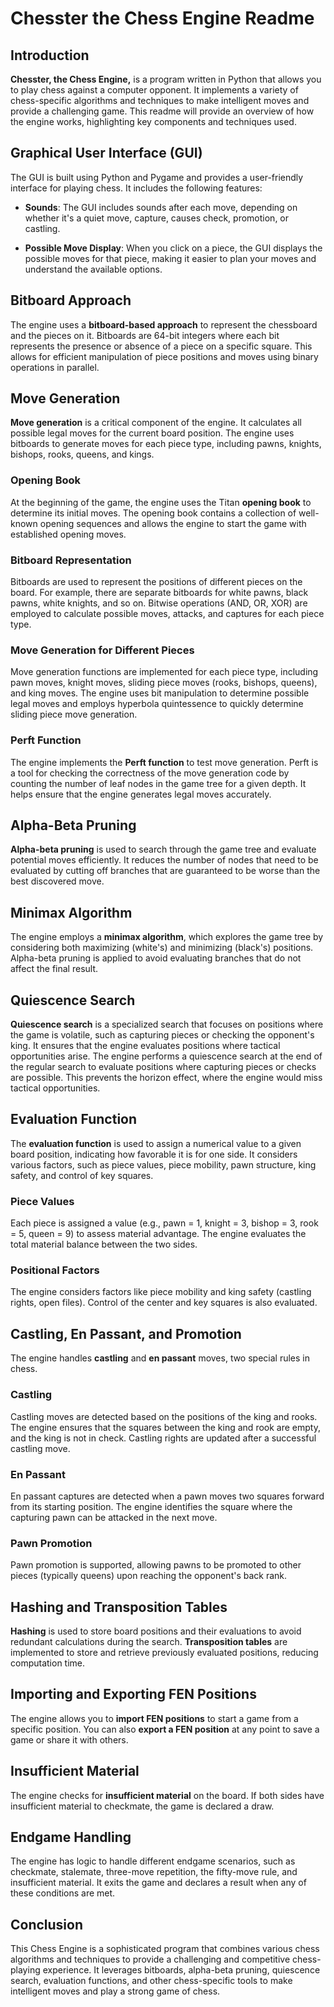# Chesster the Chess Engine Readme
## Introduction
**Chesster, the Chess Engine,** is a program written in Python that allows you to play chess against a computer opponent. It implements a variety of chess-specific algorithms and techniques to make intelligent moves and provide a challenging game. This readme will provide an overview of how the engine works, highlighting key components and techniques used.

## Graphical User Interface (GUI)
The GUI is built using Python and Pygame and provides a user-friendly interface for playing chess. It includes the following features:

- **Sounds**: The GUI includes sounds after each move, depending on whether it's a quiet move, capture, causes check, promotion, or castling.

- **Possible Move Display**: When you click on a piece, the GUI displays the possible moves for that piece, making it easier to plan your moves and understand the available options.


## Bitboard Approach
The engine uses a **bitboard-based approach** to represent the chessboard and the pieces on it. Bitboards are 64-bit integers where each bit represents the presence or absence of a piece on a specific square. This allows for efficient manipulation of piece positions and moves using binary operations in parallel.

## Move Generation
**Move generation** is a critical component of the engine. It calculates all possible legal moves for the current board position. The engine uses bitboards to generate moves for each piece type, including pawns, knights, bishops, rooks, queens, and kings.

### Opening Book
At the beginning of the game, the engine uses the Titan **opening book** to determine its initial moves. The opening book contains a collection of well-known opening sequences and allows the engine to start the game with established opening moves.

### Bitboard Representation
Bitboards are used to represent the positions of different pieces on the board. For example, there are separate bitboards for white pawns, black pawns, white knights, and so on.
Bitwise operations (AND, OR, XOR) are employed to calculate possible moves, attacks, and captures for each piece type.

### Move Generation for Different Pieces
Move generation functions are implemented for each piece type, including pawn moves, knight moves, sliding piece moves (rooks, bishops, queens), and king moves.
The engine uses bit manipulation to determine possible legal moves and employs hyperbola quintessence to quickly determine sliding piece move generation.

### Perft Function
The engine implements the **Perft function** to test move generation. Perft is a tool for checking the correctness of the move generation code by counting the number of leaf nodes in the game tree for a given depth. It helps ensure that the engine generates legal moves accurately.

## Alpha-Beta Pruning
**Alpha-beta pruning** is used to search through the game tree and evaluate potential moves efficiently. It reduces the number of nodes that need to be evaluated by cutting off branches that are guaranteed to be worse than the best discovered move.

## Minimax Algorithm
The engine employs a **minimax algorithm**, which explores the game tree by considering both maximizing (white's) and minimizing (black's) positions.
Alpha-beta pruning is applied to avoid evaluating branches that do not affect the final result.

## Quiescence Search
**Quiescence search** is a specialized search that focuses on positions where the game is volatile, such as capturing pieces or checking the opponent's king. It ensures that the engine evaluates positions where tactical opportunities arise. The engine performs a quiescence search at the end of the regular search to evaluate positions where capturing pieces or checks are possible.
This prevents the horizon effect, where the engine would miss tactical opportunities.

## Evaluation Function
The **evaluation function** is used to assign a numerical value to a given board position, indicating how favorable it is for one side. It considers various factors, such as piece values, piece mobility, pawn structure, king safety, and control of key squares.

### Piece Values
Each piece is assigned a value (e.g., pawn = 1, knight = 3, bishop = 3, rook = 5, queen = 9) to assess material advantage.
The engine evaluates the total material balance between the two sides.

### Positional Factors
The engine considers factors like piece mobility and king safety (castling rights, open files).
Control of the center and key squares is also evaluated.

## Castling, En Passant, and Promotion
The engine handles **castling** and **en passant** moves, two special rules in chess.

### Castling
Castling moves are detected based on the positions of the king and rooks.
The engine ensures that the squares between the king and rook are empty, and the king is not in check.
Castling rights are updated after a successful castling move.

### En Passant
En passant captures are detected when a pawn moves two squares forward from its starting position.
The engine identifies the square where the capturing pawn can be attacked in the next move.

### Pawn Promotion
Pawn promotion is supported, allowing pawns to be promoted to other pieces (typically queens) upon reaching the opponent's back rank.

## Hashing and Transposition Tables
**Hashing** is used to store board positions and their evaluations to avoid redundant calculations during the search. **Transposition tables** are implemented to store and retrieve previously evaluated positions, reducing computation time.

## Importing and Exporting FEN Positions
The engine allows you to **import FEN positions** to start a game from a specific position. You can also **export a FEN position** at any point to save a game or share it with others.

## Insufficient Material
The engine checks for **insufficient material** on the board. If both sides have insufficient material to checkmate, the game is declared a draw.

## Endgame Handling
The engine has logic to handle different endgame scenarios, such as checkmate, stalemate, three-move repetition, the fifty-move rule, and insufficient material. It exits the game and declares a result when any of these conditions are met.

## Conclusion
This Chess Engine is a sophisticated program that combines various chess algorithms and techniques to provide a challenging and competitive chess-playing experience. It leverages bitboards, alpha-beta pruning, quiescence search, evaluation functions, and other chess-specific tools to make intelligent moves and play a strong game of chess. 

